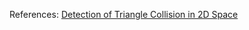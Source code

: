 References:
[Detection of Triangle Collision in 2D Space](https://stackoverflow.com/a/38550586/7413964)
